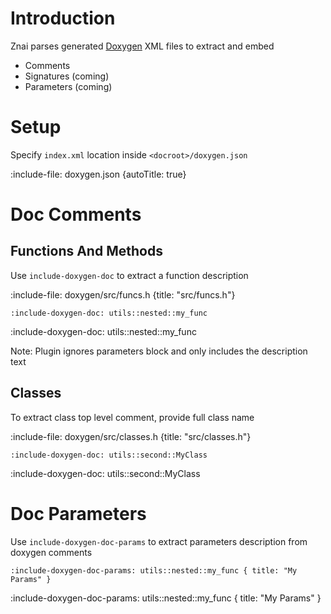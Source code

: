 # Introduction

Znai parses generated [Doxygen](https://www.doxygen.nl/index.html) XML files to extract and embed
* Comments
* Signatures (coming)
* Parameters (coming)

# Setup

Specify `index.xml` location inside `<docroot>/doxygen.json`

:include-file: doxygen.json {autoTitle: true}

# Doc Comments

## Functions And Methods

Use `include-doxygen-doc` to extract a function description

:include-file: doxygen/src/funcs.h {title: "src/funcs.h"}

    :include-doxygen-doc: utils::nested::my_func

:include-doxygen-doc: utils::nested::my_func

Note: Plugin ignores parameters block and only includes the description text

## Classes

To extract class top level comment, provide full class name

:include-file: doxygen/src/classes.h {title: "src/classes.h"}

    :include-doxygen-doc: utils::second::MyClass

:include-doxygen-doc: utils::second::MyClass


# Doc Parameters

Use `include-doxygen-doc-params` to extract parameters description from doxygen comments

    :include-doxygen-doc-params: utils::nested::my_func { title: "My Params" }

:include-doxygen-doc-params: utils::nested::my_func { title: "My Params" }
